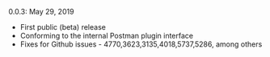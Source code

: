 0.0.3: May 29, 2019
- First public (beta) release
- Conforming to the internal Postman plugin interface
- Fixes for Github issues - 4770,3623,3135,4018,5737,5286, among others